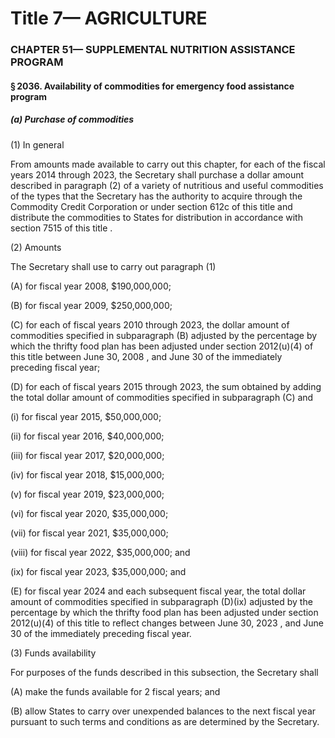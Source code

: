 
# Title 7— AGRICULTURE
### CHAPTER 51— SUPPLEMENTAL NUTRITION ASSISTANCE PROGRAM
#### § 2036. Availability of commodities for emergency food assistance program
##### (a) Purchase of commodities

(1) In general

From amounts made available to carry out this chapter, for each of the fiscal years 2014 through 2023, the Secretary shall purchase a dollar amount described in paragraph (2) of a variety of nutritious and useful commodities of the types that the Secretary has the authority to acquire through the Commodity Credit Corporation or under section 612c of this title and distribute the commodities to States for distribution in accordance with section 7515 of this title .

(2) Amounts

The Secretary shall use to carry out paragraph (1)

(A) for fiscal year 2008, $190,000,000;

(B) for fiscal year 2009, $250,000,000;

(C) for each of fiscal years 2010 through 2023, the dollar amount of commodities specified in subparagraph (B) adjusted by the percentage by which the thrifty food plan has been adjusted under section 2012(u)(4) of this title between June 30, 2008 , and June 30 of the immediately preceding fiscal year;

(D) for each of fiscal years 2015 through 2023, the sum obtained by adding the total dollar amount of commodities specified in subparagraph (C) and

(i) for fiscal year 2015, $50,000,000;

(ii) for fiscal year 2016, $40,000,000;

(iii) for fiscal year 2017, $20,000,000;

(iv) for fiscal year 2018, $15,000,000;

(v) for fiscal year 2019, $23,000,000;

(vi) for fiscal year 2020, $35,000,000;

(vii) for fiscal year 2021, $35,000,000;

(viii) for fiscal year 2022, $35,000,000; and

(ix) for fiscal year 2023, $35,000,000; and

(E) for fiscal year 2024 and each subsequent fiscal year, the total dollar amount of commodities specified in subparagraph (D)(ix) adjusted by the percentage by which the thrifty food plan has been adjusted under section 2012(u)(4) of this title to reflect changes between June 30, 2023 , and June 30 of the immediately preceding fiscal year.

(3) Funds availability

For purposes of the funds described in this subsection, the Secretary shall

(A) make the funds available for 2 fiscal years; and

(B) allow States to carry over unexpended balances to the next fiscal year pursuant to such terms and conditions as are determined by the Secretary.
